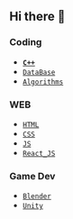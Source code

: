 ## Hi there 👋

### Coding
- **[`C++`](./Note/C++/01_시작하기.md)**
- [`DataBase`]()
- [`Algorithms`]()

### WEB
- [`HTML`]()
- [`CSS`]()
- [`JS`]()
- [`React_JS`]()

### Game Dev
- [`Blender`]()
- [`Unity`]()